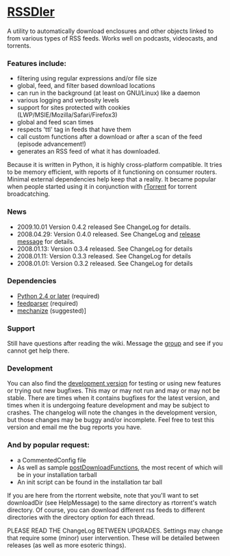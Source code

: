 # [RSSDler](http://code.google.com/p/rssdler/) #
A utility to automatically download enclosures and other objects linked to from various types of RSS feeds. Works well on podcasts, videocasts, and torrents.

### Features include: ###
  * filtering using regular expressions and/or file size
  * global, feed, and filter based download locations
  * can run in the background (at least on GNU/Linux) like a daemon
  * various logging and verbosity levels
  * support for sites protected with cookies (LWP/MSIE/Mozilla/Safari/Firefox3)
  * global and feed scan times
  * respects 'ttl' tag in feeds that have them
  * call custom functions after a download or after a scan of the feed (episode advancement!)
  * generates an RSS feed of what it has downloaded.

Because it is written in Python, it is highly cross-platform compatible. It tries to be memory efficient, with reports of it functioning on consumer routers. Minimal external dependencies help keep that a reality. It became popular when people started using it in conjunction with [rTorrent](http://libtorrent.rakshasa.no/) for torrent broadcatching.

### News ###
  * 2009.10.01  Version 0.4.2 released  See ChangeLog for details.
  * 2008.04.29: Version 0.4.0 released. See ChangeLog and [release message](http://groups.google.com/group/rssdler/t/f2321368ed5cf476) for details.
  * 2008.01.13: Version 0.3.4 released. See ChangeLog for details
  * 2008.01.11: Version 0.3.3 released. See ChangeLog for details
  * 2008.01.01: Version 0.3.2 released. See ChangeLog for details

### Dependencies ###
  * [Python 2.4 or later](http://python.org) (required)
  * [feedparser](http://feedparser.org/) (required)
  * [mechanize](http://wwwsearch.sourceforge.net/mechanize/) (suggested)]

### Support ###
Still have questions after reading the wiki. Message the [group](http://groups.google.com/group/rssdler) and see if you cannot get help  there.



### Development ###

You can also find the [development version](http://rssdler.googlecode.com/svn/trunk/rssdler.py) for testing or using new features or trying out new bugfixes. This may or may not run and may or may not be stable. There are times when it contains bugfixes for the latest version, and times when it is undergoing feature development and may be subject to crashes. The changelog will note the changes in the development version, but those changes may be buggy and/or incomplete. Feel free to test this version and email me the bug reports you have.

### And by popular request: ###
  * a CommentedConfig file
  * As well as sample [postDownloadFunctions](http://rssdler.googlecode.com/svn/trunk/userFunctions.py), the most recent of which will be in your installation tarball
  * An init script can be found in the installation tar ball

If you are here from the rtorrent website, note that you'll want to set downloadDir (see HelpMessage) to the same directory as rtorrent's watch directory. Of course, you can download different rss feeds to different directories with the directory option for each thread.

PLEASE READ THE ChangeLog BETWEEN UPGRADES. Settings may change that require some (minor) user intervention. These will be detailed between releases (as well as more esoteric things).